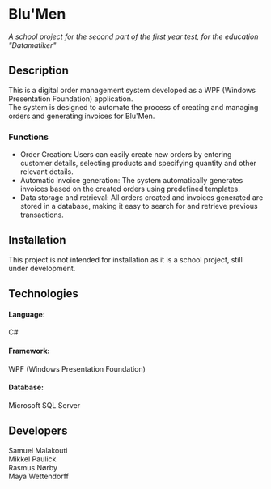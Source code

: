 # **Blu'Men**
*A school project for the second part of the first year test, for the education "Datamatiker"*


## **Description**
This is a digital order management system developed as a WPF (Windows Presentation Foundation) application.  
The system is designed to automate the process of creating and managing orders and generating invoices for Blu'Men.

### **Functions**
* Order Creation: Users can easily create new orders by entering customer details, selecting products and specifying quantity and other relevant details.  
* Automatic invoice generation: The system automatically generates invoices based on the created orders using predefined templates.  
* Data storage and retrieval: All orders created and invoices generated are stored in a database, making it easy to search for and retrieve previous transactions.  

## **Installation**
This project is not intended for installation as it is a school project, still under development.

## **Technologies**
#### Language:  
C#    
#### Framework:  
WPF (Windows Presentation Foundation)  
#### Database:  
Microsoft SQL Server  

## **Developers**
Samuel Malakouti  
Mikkel Paulick  
Rasmus Nørby  
Maya Wettendorff
